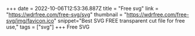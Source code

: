 +++
date = 2022-10-06T12:53:36.887Z
title = "Free svg"
link = "https://wdrfree.com/free-svg/svg"
thumbnail = "https://wdrfree.com/free-svg/img/favicon.ico"
snippet="Best SVG FREE transparent cut file for free use,"
tags = ["svg"]
+++
Free SVG
